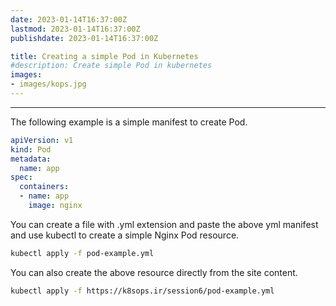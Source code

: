 ```yaml
---
date: 2023-01-14T16:37:00Z
lastmod: 2023-01-14T16:37:00Z
publishdate: 2023-01-14T16:37:00Z

title: Creating a simple Pod in Kubernetes
#description: Create simple Pod in kubernetes
images:
- images/kops.jpg
---
```


---
The following example is a simple manifest to create Pod.  
```yml
apiVersion: v1
kind: Pod
metadata:
  name: app
spec:
  containers:
  - name: app
    image: nginx
```
You can create a file with .yml extension and paste the above yml manifest and use kubectl to create a simple Nginx Pod resource.  

```bash
kubectl apply -f pod-example.yml
```

You can also create the above resource directly from the site content.  
```bash
kubectl apply -f https://k8sops.ir/session6/pod-example.yml
```
